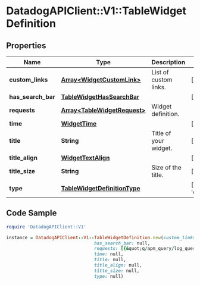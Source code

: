 # DatadogAPIClient::V1::TableWidgetDefinition

## Properties

Name | Type | Description | Notes
------------ | ------------- | ------------- | -------------
**custom_links** | [**Array&lt;WidgetCustomLink&gt;**](WidgetCustomLink.md) | List of custom links. | [optional] 
**has_search_bar** | [**TableWidgetHasSearchBar**](TableWidgetHasSearchBar.md) |  | [optional] 
**requests** | [**Array&lt;TableWidgetRequest&gt;**](TableWidgetRequest.md) | Widget definition. | 
**time** | [**WidgetTime**](WidgetTime.md) |  | [optional] 
**title** | **String** | Title of your widget. | [optional] 
**title_align** | [**WidgetTextAlign**](WidgetTextAlign.md) |  | [optional] 
**title_size** | **String** | Size of the title. | [optional] 
**type** | [**TableWidgetDefinitionType**](TableWidgetDefinitionType.md) |  | [default to &#39;query_table&#39;]

## Code Sample

```ruby
require 'DatadogAPIClient::V1'

instance = DatadogAPIClient::V1::TableWidgetDefinition.new(custom_links: null,
                                 has_search_bar: null,
                                 requests: [{&quot;q/apm_query/log_query&quot;:&quot;&lt;METRIC_1&gt;{&lt;SCOPE_1&gt;}&quot;}],
                                 time: null,
                                 title: null,
                                 title_align: null,
                                 title_size: null,
                                 type: null)
```


